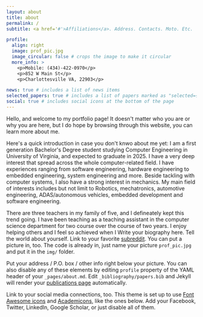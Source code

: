 ```yaml
---
layout: about
title: about
permalink: /
subtitle: <a href='#'>Affiliations</a>. Address. Contacts. Moto. Etc.

profile:
  align: right
  image: prof_pic.jpg
  image_circular: false # crops the image to make it circular
  more_info: >
    <p>Mobile: (434)-422-0970</p>
    <p>852 W Main St</p>
    <p>Charlottesville VA, 22903</p>

news: true # includes a list of news items
selected_papers: true # includes a list of papers marked as "selected={true}"
social: true # includes social icons at the bottom of the page
---
```


Hello, and welcome to my portfolio page! It doesn't matter who you are or why you are here, but I do hope by browsing through this website, you can learn more about me. 

Here's a quick introduction in case you don't knwo about me yet: I am a first generation Bachelor's Degree student studying Computer Engineering in University of Virginia, and expected to graduate in 2025. I have a very deep interest that spread across the whole computer-related field. I have experiences ranging from software engineering, hardware engineering to embedded engineering, system engineering and more. Beside tackling with computer systems, I also have a strong interest in mechanics. My main field of interests includes but not limit to Robotics, mechatronics, automotive engineering, ADAS/autonomous vehicles, embedded development and software engineering.

There are three teachers in my family of five, and I defineately kept this trend going. I have been teaching as a teaching assistant in the computer science department for two course over the course of two years. I enjoy helping others and I feel so achieved when I 
Write your biography here. Tell the world about yourself. Link to your favorite [subreddit](http://reddit.com). You can put a picture in, too. The code is already in, just name your picture `prof_pic.jpg` and put it in the `img/` folder.

Put your address / P.O. box / other info right below your picture. You can also disable any of these elements by editing `profile` property of the YAML header of your `_pages/about.md`. Edit `_bibliography/papers.bib` and Jekyll will render your [publications page](/al-folio/publications/) automatically.

Link to your social media connections, too. This theme is set up to use [Font Awesome icons](https://fontawesome.com/) and [Academicons](https://jpswalsh.github.io/academicons/), like the ones below. Add your Facebook, Twitter, LinkedIn, Google Scholar, or just disable all of them.
